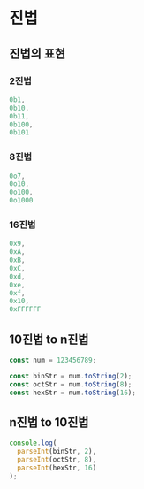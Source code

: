 # 진법
## 진법의 표현
### 2진법
```js
0b1,
0b10,
0b11,
0b100,
0b101
```
### 8진법
```js
0o7,
0o10,
0o100,
0o1000
```
### 16진법
```js
0x9,
0xA,
0xB,
0xC,
0xd,
0xe,
0xf,
0x10,
0xFFFFFF
```
## 10진법 to n진법
```js
const num = 123456789;

const binStr = num.toString(2);
const octStr = num.toString(8);
const hexStr = num.toString(16);
```
## n진법 to 10진법
```js
console.log(
  parseInt(binStr, 2),
  parseInt(octStr, 8),
  parseInt(hexStr, 16)
);
```
